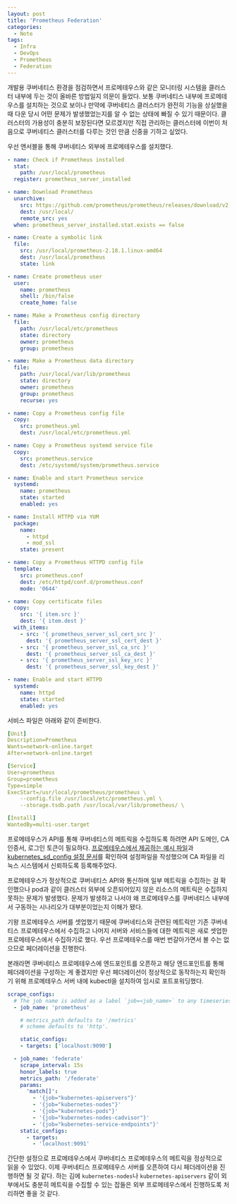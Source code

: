 ```yaml
---
layout: post
title: 'Prometheus Federation'
categories:
  - Note
tags:
  - Infra
  - DevOps
  - Prometheus
  - Federation
---
```


개발용 쿠버네티스 환경을 점검하면서 프로메테우스와 같은 모니터링 시스템을 클러스터 내부에 두는 것이 올바른 방법일지 의문이 들었다.
보통 쿠버네티스 내부에 프로메테우스를 설치하는 것으로 보이나 만약에 쿠버네티스 클러스터가 완전히 기능을 상실했을 때 다운 당시 어떤 문제가 발생했었는지를 알 수 없는 상태에 빠질 수 있기 때문이다.
클러스터의 가용성이 충분히 보장된다면 모르겠지만 직접 관리하는 클러스터에 이번이 처음으로 쿠버네티스 클러스터를 다루는 것인 만큼 신중을 기하고 싶었다.

우선 앤서블을 통해 쿠버네티스 외부에 프로메테우스를 설치했다.

```yaml
- name: Check if Prometheus installed
  stat:
    path: /usr/local/prometheus
  register: prometheus_server_installed

- name: Download Prometheus
  unarchive:
    src: https://github.com/prometheus/prometheus/releases/download/v2.18.1/prometheus-2.18.1.linux-amd64.tar.gz
    dest: /usr/local/
    remote_src: yes
  when: prometheus_server_installed.stat.exists == false

- name: Create a symbolic link
  file:
    src: /usr/local/prometheus-2.18.1.linux-amd64
    dest: /usr/local/prometheus
    state: link

- name: Create prometheus user
  user:
    name: prometheus
    shell: /bin/false
    create_home: false

- name: Make a Prometheus config directory
  file:
    path: /usr/local/etc/prometheus
    state: directory
    owner: prometheus
    group: prometheus

- name: Make a Prometheus data directory
  file:
    path: /usr/local/var/lib/prometheus
    state: directory
    owner: prometheus
    group: prometheus
    recurse: yes

- name: Copy a Prometheus config file
  copy:
    src: prometheus.yml
    dest: /usr/local/etc/prometheus.yml

- name: Copy a Prometheus systemd service file
  copy:
    src: prometheus.service
    dest: /etc/systemd/system/prometheus.service

- name: Enable and start Prometheus service
  systemd:
    name: prometheus
    state: started
    enabled: yes

- name: Install HTTPD via YUM
  package:
    name:
      - httpd
      - mod_ssl
    state: present

- name: Copy a Prometheus HTTPD config file
  template:
    src: prometheus.conf
    dest: /etc/httpd/conf.d/prometheus.conf
    mode: '0644'

- name: Copy certificate files
  copy:
    src: '{ item.src }'
    dest: '{ item.dest }'
  with_items:
    - src: '{ prometheus_server_ssl_cert_src }'
      dest: '{ prometheus_server_ssl_cert_dest }'
    - src: '{ prometheus_server_ssl_ca_src }'
      dest: '{ prometheus_server_ssl_ca_dest }'
    - src: '{ prometheus_server_ssl_key_src }'
      dest: '{ prometheus_server_ssl_key_dest }'

- name: Enable and start HTTPD
  systemd:
    name: httpd
    state: started
    enabled: yes
```

서비스 파일은 아래와 같이 준비한다.

```yaml
[Unit]
Description=Prometheus
Wants=network-online.target
After=network-online.target

[Service]
User=prometheus
Group=prometheus
Type=simple
ExecStart=/usr/local/prometheus/prometheus \
    --config.file /usr/local/etc/prometheus.yml \
    --storage.tsdb.path /usr/local/var/lib/prometheus/ \

[Install]
WantedBy=multi-user.target
```

프로메테우스가 API를 통해 쿠버네티스의 메트릭을 수집하도록 하려면 API 도메인, CA 인증서, 로그인 토큰이 필요하다.
[프로메테우스에서 제공하는 예시 파일](https://github.com/prometheus/prometheus/blob/master/documentation/examples/prometheus-kubernetes.yml)과 [kubernetes_sd_config 설정 문서](https://prometheus.io/docs/prometheus/latest/configuration/configuration/#kubernetes_sd_config)를 확인하여 설정파일을 작성했으며 CA 파일을 리눅스 시스템에서 신뢰하도록 등록해주었다.

프로메테우스가 정상적으로 쿠버네티스 API와 통신하며 일부 메트릭을 수집하는 걸 확인했으나 pod과 같이 클러스터 외부에 오픈되어있지 않은 리소스의 메트릭은 수집하지 못하는 문제가 발생했다.
문제가 발생하고 나서야 왜 프로메테우스를 쿠버네티스 내부에서 구동하는 시나리오가 대부분이었는지 이해가 됐다.

기왕 프로메테우스 서버를 셋업했기 때문에 쿠버네티스와 관련된 메트릭만 기존 쿠버네티스 프로메테우스에서 수집하고 나머지 서버와 서비스들에 대한 메트릭은 새로 셋업한 프로메테우스에서 수집하기로 했다.
우선 프로메테우스를 매번 번갈아가면서 볼 수는 없으므로 페더레이션을 진행한다.

본래라면 쿠버네티스 프로메테우스에 엔드포인트를 오픈하고 해당 엔드포인트를 통해 페더레이션을 구성하는 게 좋겠지만 우선 페더레이션이 정상적으로 동작하는지 확인하기 위해 프로메테우스 서버 내에 kubectl을 설치하여 임시로 포트포워딩했다.

```yaml
scrape_configs:
  # The job name is added as a label `job=<job_name>` to any timeseries scraped from this config.
  - job_name: 'prometheus'

    # metrics_path defaults to '/metrics'
    # scheme defaults to 'http'.

    static_configs:
    - targets: ['localhost:9090']

  - job_name: 'federate'
    scrape_interval: 15s
    honor_labels: true
    metrics_path: '/federate'
    params:
      'match[]':
        - '{job="kubernetes-apiservers"}'
        - '{job="kubernetes-nodes"}'
        - '{job="kubernetes-pods"}'
        - '{job="kubernetes-nodes-cadvisor"}'
        - '{job="kubernetes-service-endpoints"}'
    static_configs:
      - targets:
        - 'localhost:9091'
```

간단한 설정으로 프로메테우스에서 쿠버네티스 프로메테우스의 메트릭을 정상적으로 읽을 수 있었다.
이제 쿠버네티스 프로메테우스 서버를 오픈하여 다시 페더레이션을 진행하면 될 것 같다.
하는 김에 `kubernetes-nodes`나 `kubernetes-apiservers` 같이 외부에서도 충분히 메트릭을 수집할 수 있는 잡들은 외부 프로메테우스에서 진행하도록 처리하면 좋을 것 같다.
